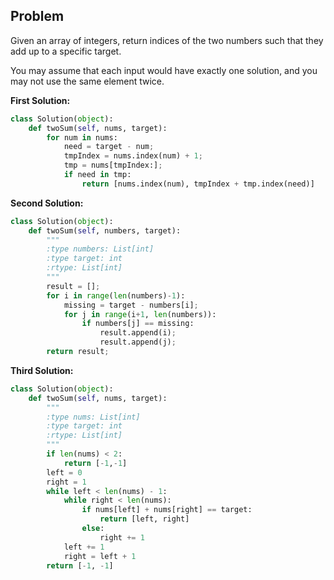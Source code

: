 ## Problem

Given an array of integers, return indices of the two numbers such that they add up to a specific target.

You may assume that each input would have exactly one solution, and you may not use the same element twice.

**First Solution:**
```python
class Solution(object):
    def twoSum(self, nums, target):
        for num in nums:
            need = target - num;
            tmpIndex = nums.index(num) + 1;
            tmp = nums[tmpIndex:];
            if need in tmp:
                return [nums.index(num), tmpIndex + tmp.index(need)]
```

**Second Solution:**
```python
class Solution(object):
    def twoSum(self, numbers, target):
        """
        :type numbers: List[int]
        :type target: int
        :rtype: List[int]
        """
        result = [];
        for i in range(len(numbers)-1):
            missing = target - numbers[i];
            for j in range(i+1, len(numbers)):
                if numbers[j] == missing:
                    result.append(i);
                    result.append(j);
        return result;
```


**Third Solution:**
```python
class Solution(object):
    def twoSum(self, nums, target):
        """
        :type nums: List[int]
        :type target: int
        :rtype: List[int]
        """
        if len(nums) < 2:
            return [-1,-1]
        left = 0
        right = 1
        while left < len(nums) - 1:
            while right < len(nums):
                if nums[left] + nums[right] == target:
                    return [left, right]
                else:
                    right += 1
            left += 1
            right = left + 1
        return [-1, -1]
```
